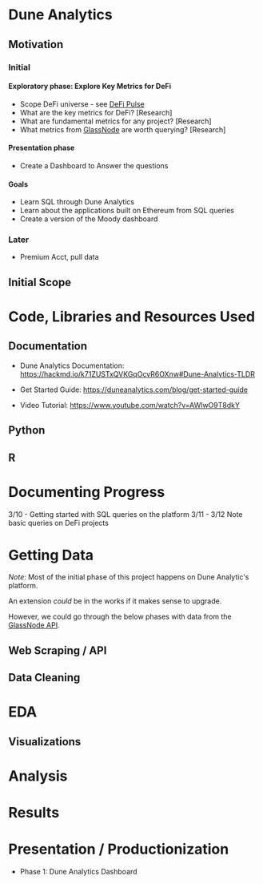 # Dune Analytics

## Motivation

### Initial

#### Exploratory phase: Explore Key Metrics for DeFi

- Scope DeFi universe - see [DeFi Pulse](https://defipulse.com/)
- What are the key metrics for DeFi? [Research]
- What are fundamental metrics for any project? [Research]
- What metrics from [GlassNode](https://glassnode.com/metrics#tier-1) are worth querying? [Research]

#### Presentation phase

- Create a Dashboard to Answer the questions

#### Goals

- Learn SQL through Dune Analytics
- Learn about the applications built on Ethereum from SQL queries
- Create a version of the Moody dashboard

### Later

- Premium Acct, pull data

## Initial Scope

# Code, Libraries and Resources Used

## Documentation

- Dune Analytics Documentation: https://hackmd.io/k71ZUSTxQVKGqOcvR6OXnw#Dune-Analytics-TLDR

- Get Started Guide: https://duneanalytics.com/blog/get-started-guide

- Video Tutorial: https://www.youtube.com/watch?v=AWlwO9T8dkY

## Python

## R

# Documenting Progress

3/10 - Getting started with SQL queries on the platform
3/11 - 3/12 Note basic queries on DeFi projects

# Getting Data

_Note_: Most of the initial phase of this project happens on Dune Analytic's platform.

An extension _could_ be in the works if it makes sense to upgrade.

However, we could go through the below phases with data from the [GlassNode API](https://docs.glassnode.com/general-info/api-key).

## Web Scraping / API

## Data Cleaning

# EDA

## Visualizations

# Analysis

# Results

# Presentation / Productionization

- Phase 1: Dune Analytics Dashboard
